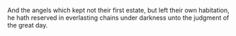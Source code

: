 And the angels which kept not their first estate, but left their own habitation, he hath reserved in everlasting chains under darkness unto the judgment of the great day.
